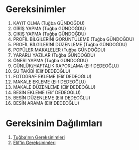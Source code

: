 # Gereksinimler
1. KAYIT OLMA (Tuğba GÜNDOĞDU)
2. GİRİŞ YAPMA (Tuğba GÜNDOĞDU)
3. ÇIKIŞ YAPMA (Tuğba GÜNDOĞDU)
4. PROFİL BİLGİLERİNİ GÖRÜNTÜLEME (Tuğba GÜNDOĞDU)
5. PROFİL BİLGİLERİNİ DÜZENLEME (Tuğba GÜNDOĞDU)
6. POPÜLER MAKALELER (Tuğba GÜNDOĞDU)
7. YARARLI YAZILAR (Tuğba GÜNDOĞDU)
8. ÖNERİ YAPMA (Tuğba GÜNDOĞDU)
9. GÜNLÜK/HAFTALIK RAPORLAMA (Elif DEDEOĞLU)
10. SU TAKİBİ (Elif DEDEOĞLU)
11. FOTOĞRAF EKLEME (Elif DEDEOĞLU)
12. MAKALE EKLEME (Elif DEDEOĞLU)
13. MAKALE DÜZENLEME (Elif DEDEOĞLU)
14. BESİN EKLEME (Elif DEDEOĞLU)
15. BESİN DÜZENLEME (Elif DEDEOĞLU)
16. BESİN ARAMA (Elif DEDEOĞLU)

# Gereksinim Dağılımları
1. [Tuğba'nın Gereksinimleri](Tuğba_gereksinim_analizleri.md)
2. [Elif'in Gereksinimleri](elif_gereksinim_analizleri.md)
